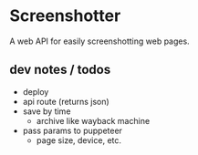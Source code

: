 # Screenshotter

A web API for easily screenshotting web pages.

## dev notes / todos

- deploy
- api route (returns json)
- save by time
  - archive like wayback machine
- pass params to puppeteer
  - page size, device, etc.
